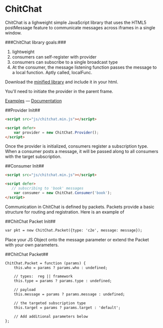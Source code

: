 ChitChat
========

ChitChat is a lighweight simple JavaScript library that uses the HTML5 postMessage feature to communicate messages across iframes in a single window.

###ChitChat library goals:###
1. lightweight
2. consumers can self-register with provider
3. consumers can subscribe to a single broadcast type
4. At the consumer, the message listening function passes the message to a local function.   Aptly called, localFunc.

Download the [minified library]() and include it in your html.

You'll need to initiate the provider in the parent frame.

[Examples](https://github.com/cubicleDowns/ChitChat/examples/dynamic-concumers/) — [Documentation](https://github.com/cubicleDowns/ChitChat/docs/)

##Provider Init##
```html
<script src="js/chitchat.min.js"></script>

<script defer>
    var provider = new ChitChat.Provider();
</script>
```

Once the provider is initialized, consumers register a subscription type.   When a consumer posts a message, it will be passed along to all consumers with the target subscription.

##Consumer Init##
```html
<script src="js/chitchat.min.js"></script>

<script defer>
   // subscribing to 'book' messages
    var consumer = new ChitChat.Consumer('book');
</script>
```

Communication in ChitChat is defined by packets.   Packets provide a basic structure for routing and registration.   Here is an example of 

##ChitChat Packet Init##
```html
var pkt = new ChitChat.Packet({type: 'c2e', message: message});
```

Place your JS Object onto the message parameter or extend the Packet with your own parameters.

##ChitChat Packet##
```html
ChitChat.Packet = function (params) {
    this.who = params ? params.who : undefined;

    // types:  reg || framework
    this.type = params ? params.type : undefined;

    // payload
    this.message = params ? params.message : undefined;

    // the targeted subscription type
    this.target = params ? params.target : 'default';

    // Add additional parameters below
};
```
